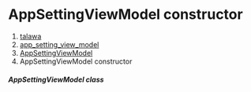 
<div>

# AppSettingViewModel constructor

</div>










1.  [talawa](../../index.html)
2.  [app_setting_view_model](../../view_model_after_auth_view_models_settings_view_models_app_setting_view_model/)
3.  [AppSettingViewModel](../../view_model_after_auth_view_models_settings_view_models_app_setting_view_model/AppSettingViewModel-class.html)
4.  AppSettingViewModel constructor

##### AppSettingViewModel class







